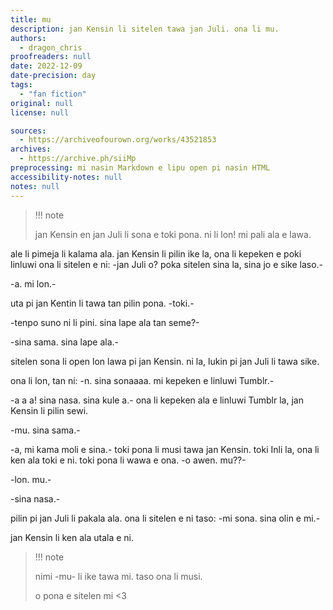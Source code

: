 ```yaml
---
title: mu
description: jan Kensin li sitelen tawa jan Juli. ona li mu.
authors:
  - dragon_chris
proofreaders: null
date: 2022-12-09
date-precision: day
tags:
  - "fan fiction"
original: null
license: null

sources:
  - https://archiveofourown.org/works/43521853
archives:
  - https://archive.ph/siiMp
preprocessing: mi nasin Markdown e lipu open pi nasin HTML
accessibility-notes: null
notes: null
---
```


> !!! note
>
> jan Kensin en jan Juli li sona e toki pona. ni li lon! mi pali ala e lawa.

ale li pimeja li kalama ala. jan Kensin li pilin ike la, ona li kepeken e poki linluwi ona li sitelen e ni: -jan Juli o? poka sitelen sina la, sina jo e sike laso.-

-a. mi lon.-

uta pi jan Kentin li tawa tan pilin pona. -toki.-

-tenpo suno ni li pini. sina lape ala tan seme?-

-sina sama. sina lape ala.-

sitelen sona li open lon lawa pi jan Kensin. ni la, lukin pi jan Juli li tawa sike.

ona li lon, tan ni: -n. sina sonaaaa. mi kepeken e linluwi Tumblr.-

-a a a! sina nasa. sina kule a.- ona li kepeken ala e linluwi Tumblr la, jan Kensin li pilin sewi.

-mu. sina sama.-

-a, mi kama moli e sina.- toki pona li musi tawa jan Kensin. toki Inli la, ona li ken ala toki e ni. toki pona li wawa e ona. -o awen. mu??-

-lon. mu.-

-sina nasa.-

pilin pi jan Juli li pakala ala. ona li sitelen e ni taso: -mi sona. sina olin e mi.-

jan Kensin li ken ala utala e ni.

> !!! note
>
> nimi -mu- li ike tawa mi. taso ona li musi.
>
> o pona e sitelen mi <3
